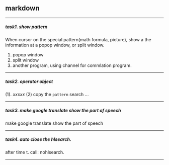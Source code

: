 
## markdown

---------------------------------------------
##### task1. show pattern
When cursor on the special pattern(math formula, picture), show a the information at a popop window, or split window.
1. popop window
2. split window
3. another program, using channel for commlation program.

---------------------------------------------
##### task2. operator object
(1). *xxxxx* 
(2) copy the `pattern` search ...

----------------------------------------------
##### task3. make google translate show the part of speech
make google translate show the part of speech


----------------------------------------------
##### task4. auto close the hlsearch.
after time t. call: nohlsearch.


----------------------------------------------
